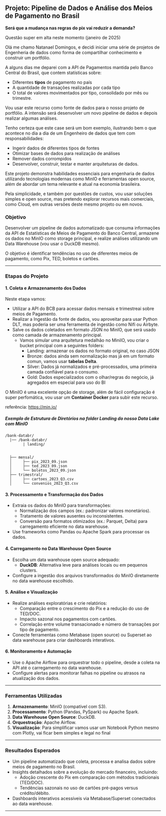 ## **Projeto: Pipeline de Dados e Análise dos Meios de Pagamento no Brasil**

**Será que a mudança nas regras do pix vai reduzir a demanda?**

Questão super em alta neste momento (janeiro de 2025)

Olá me chamo Natanael Domingos, e decidi iniciar uma série de projetos de Engenheria de dados como forma de compartilhar conhecimento e construir um portfólio.

A alguns dias me deparei com a API de Pagamentos mantida pelo Banco Central do Brasil, que contem statísticas sobre:
- Diferentes **tipos** de pagamento no país
- A quantidade de transações realizadas por cada tipo
- O total de valores movimentados por tipo, consolidado por mês ou trimestre.

Vou usar este recurso como fonte de dados para o nosso projeto de portfólio. A intensão será desenvolver um novo pipeline de dados e depois realizar algumas análises. 

Tenho certeza que este case será um bom exemplo, ilustrando bem o que acontece no dia a dia de um Engenheiro de dados que tem com responsabilidades: 
  - Ingerir dados de diferentes tipos de fontes
  - Otimizar bases de dados para realização de análises
  - Remover dados corrompidos
  - Desenvolver, construir, testar e manter arquiteturas de dados. 

Este projeto demonstra habilidades essenciais para engenharia de dados utilizando tecnologias modernas como MinIO e ferramentas open source, além de abordar um tema relevante e atual na economia brasileira.

Pela simplicidade, e também por questões de custos, vou usar soluções simples e open source, mas pretendo explorar recursos mais comerciais, como Cloud, em outras versões deste mesmo projeto ou em novos.

### **Objetivo**
Desenvolver um pipeline de dados automatizado que consuma informações da API de Estatísticas de Meios de Pagamento do Banco Central, armazene os dados no MinIO como storage principal, e realize análises utilizando um Data Warehouse (vou usar o DuckDB mesmo). 

O objetivo é identificar tendências no uso de diferentes meios de pagamento, como Pix, TED, boletos e cartões.

---

### **Etapas do Projeto**

#### **1. Coleta e Armazenamento dos Dados**

Neste etapa vamos:

- Utilizar a API do BCB para acessar dados mensais e trimestreai sobre meios de Pagamento.
- Realizar a Ingestão da fonte de dados, vou aproveitar para usar Python DLT, mas poderia ser uma ferramenta de ingestão como Nifi ou Airbyte.
- Salve os dados coletados em formato JSON no MinIO, que será usado como camada de armazenamento principal.
  - Vamos simular uma arquitetura medalhão no MiniIO, vou criar o bucket principal com a seguintes folders:
    - Landing: armazenar os dados no formato original, no caso JSON
    - Bronze: dados ainda sem normalização mas já em um formato comun, vamos usar **tabelas Delta**.
    - Silver: Dados já normalizados e pré-processados, uma primeira camada confiável para o consumo.
    - Gold: Dados especializados com o olhar/regras do negócio, já agregados em especial para uso do BI

O MiniIO é uma excelente opção de storage, além de fácil configuração é super perfomática, vou usar um **Container Docker** para subir este recurso.

referência: https://min.io/

##### **Exemplo de Estrutura de Diretórios na folder Landing do nosso Data Lake com MinIO**
```
/bank-databr/
  |── /bank-databr/
        | landing/
            

  ├── mensal/
  │     ├── pix_2023_09.json
  │     ├── ted_2023_09.json
  │     └── boletos_2023_09.json
  ├── trimestral/
  │     ├── cartoes_2023_Q3.csv
  │     └── convenios_2023_Q3.csv
```

#### **3. Processamento e Transformação dos Dados**
- Extraia os dados do MinIO para transformações:
  - Normalização dos campos (ex.: padronizar valores monetários).
  - Tratamento de valores ausentes ou inconsistentes.
  - Conversão para formatos otimizados (ex.: Parquet, Delta) para carregamento eficiente no data warehouse.
- Use frameworks como Pandas ou Apache Spark para processar os dados.

#### **4. Carregamento no Data Warehouse Open Source**
- Escolha um data warehouse open source adequado:
  - **DuckDB**: Alternativa leve para análises locais ou em pequenos clusters.
- Configure a ingestão dos arquivos transformados do MinIO diretamente no data warehouse escolhido.

#### **5. Análise e Visualização**
- Realize análises exploratórias e crie relatórios:
  - Comparação entre o crescimento do Pix e a redução do uso de TED/DOC.
  - Impacto sazonal nos pagamentos com cartões.
  - Correlação entre volume transacionado e número de transações por tipo de pagamento.
- Conecte ferramentas como Metabase (open source) ou Superset ao data warehouse para criar dashboards interativos.

#### **6. Monitoramento e Automação**
- Use o Apache Airflow para orquestrar todo o pipeline, desde a coleta na API até o carregamento no data warehouse.
- Configure alertas para monitorar falhas no pipeline ou atrasos na atualização dos dados.

---

### **Ferramentas Utilizadas**
1. **Armazenamento**: MinIO (compatível com S3).
2. **Processamento**: Python (Pandas, PySpark) ou Apache Spark.
3. **Data Warehouse Open Source**: DuckDB.
4. **Orquestração**: Apache Airflow.
5. **Visualização**: Para simplificar vamos usar um Notebook Python mesmo com Plotly, vai ficar bem simples e legal no final

---

### **Resultados Esperados**
- Um pipeline automatizado que coleta, processa e analisa dados sobre meios de pagamento no Brasil.
- Insights detalhados sobre a evolução do mercado financeiro, incluindo:
  - Adoção crescente do Pix em comparação com métodos tradicionais (TED/DOC).
  - Tendências sazonais no uso de cartões pré-pagos versus crédito/débito.
- Dashboards interativos acessíveis via Metabase/Superset conectados ao data warehouse.

---

